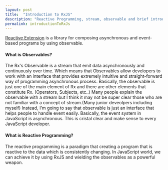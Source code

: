 ```yaml
---
layout: post
title:  "Introduction to RxJS"
description: "Reactive Programming, stream, observable and brief introduction to RxJS"
permalink: introductionToRxJs
---
```


<a href="http://reactivex.io/" target="_blank">Reactive Extension</a> is a library for composing asynchronous and event-based programs by using observable.

<h4>What is Observables?</h4>
The Rx's Observable is a stream that emit data asynchronously and continuously over time. Which means that Observables allow developers to work with an interface that provides extremely intuitive and straight-forward way of programming asynchronous process. Basically, the observable is just one of the main element of Rx and there are other elements that constitute Rx. (Operators, Subjects, etc..) Many people explain the observable with a stream but I think it may not be super clear those who are not familiar with a concept of stream.(Many junior deveolpers including myself) Instead, I'm going to say that observable is just an interface that helps people to handle event easily. Basically, the event system in JavaScript is asynchronous. This is cristal clear and make sense to every JavaScript developer.

<h4>What is Reactive Programming?</h4>
The reactive programming is a paradigm that creating a program that is reactive to the data which is consistently changing. In JavaScript world, we can achieve it by using RxJS and wielding the observables as a powerful weapon.
<!--excerpt_separator-->
